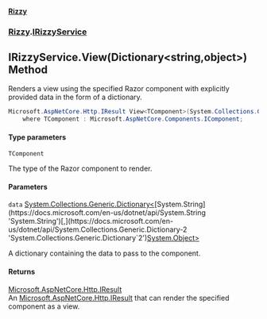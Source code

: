 #### [Rizzy](index 'index')
### [Rizzy](Rizzy 'Rizzy').[IRizzyService](Rizzy.IRizzyService 'Rizzy.IRizzyService')

## IRizzyService.View<TComponent>(Dictionary<string,object>) Method

Renders a view using the specified Razor component with explicitly provided data in the form of a dictionary.

```csharp
Microsoft.AspNetCore.Http.IResult View<TComponent>(System.Collections.Generic.Dictionary<string,object?> data)
    where TComponent : Microsoft.AspNetCore.Components.IComponent;
```
#### Type parameters

<a name='Rizzy.IRizzyService.View_TComponent_(System.Collections.Generic.Dictionary_string,object_).TComponent'></a>

`TComponent`

The type of the Razor component to render.
#### Parameters

<a name='Rizzy.IRizzyService.View_TComponent_(System.Collections.Generic.Dictionary_string,object_).data'></a>

`data` [System.Collections.Generic.Dictionary&lt;](https://docs.microsoft.com/en-us/dotnet/api/System.Collections.Generic.Dictionary-2 'System.Collections.Generic.Dictionary`2')[System.String](https://docs.microsoft.com/en-us/dotnet/api/System.String 'System.String')[,](https://docs.microsoft.com/en-us/dotnet/api/System.Collections.Generic.Dictionary-2 'System.Collections.Generic.Dictionary`2')[System.Object](https://docs.microsoft.com/en-us/dotnet/api/System.Object 'System.Object')[&gt;](https://docs.microsoft.com/en-us/dotnet/api/System.Collections.Generic.Dictionary-2 'System.Collections.Generic.Dictionary`2')

A dictionary containing the data to pass to the component.

#### Returns
[Microsoft.AspNetCore.Http.IResult](https://docs.microsoft.com/en-us/dotnet/api/Microsoft.AspNetCore.Http.IResult 'Microsoft.AspNetCore.Http.IResult')  
An [Microsoft.AspNetCore.Http.IResult](https://docs.microsoft.com/en-us/dotnet/api/Microsoft.AspNetCore.Http.IResult 'Microsoft.AspNetCore.Http.IResult') that can render the specified component as a view.